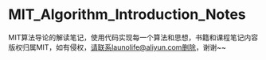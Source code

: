 # MIT_Algorithm_Introduction_Notes
MIT算法导论的解读笔记，使用代码实现每一个算法和思想，书籍和课程笔记内容版权归属MIT，如有侵权，请联系launolife@aliyun.com删除，谢谢~~
